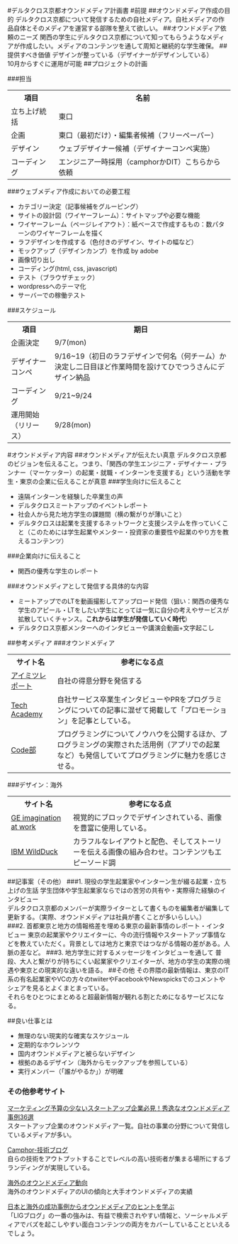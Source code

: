 #デルタクロス京都オウンドメディア計画書
#前提
##オウンドメディア作成の目的
デルタクロス京都について発信するための自社メディア。自社メディアの作品自体とそのメディアを運営する部隊を整えて欲しい。
##オウンドメディア依頼のニーズ
関西の学生にデルタクロス京都について知ってもらうようなメディアが作成したい。メディアのコンテンツを通して周知と継続的な学生確保。
##提供すべき価値
デザインが整っている（デザイナーがデザインしている）<br>
10月からすぐに運用が可能
##プロジェクトの計画

###担当

<table>
<tr>
<th>項目</th>
<th>名前</th>
</tr>
<tr>
<td>立ち上げ統括</td>
<td>東口</td>
</tr>
<tr>
<td>企画</td>
<td>東口（最初だけ）・編集者候補（フリーペーパー）</td>
</tr>
<tr>
<td>デザイン</td>
<td>ウェブデザイナー候補（デザイナーコンペ実施）</td>
</tr>
<tr>
<td>コーディング</td>
<td>エンジニア一時採用（camphorかDIT）こちらから依頼</td>
</tr>
</table>

###ウェブメディア作成においての必要工程
<ul>
<li>カテゴリー決定（記事候補をグルーピング）</li>
<li>サイトの設計図（ワイヤーフレーム）：サイトマップや必要な機能</li>
<li>ワイヤーフレーム（ページレイアウト）：紙ベースで作成するもの：数パターンのワイヤーフレームを描く</li>
<li>ラフデザインを作成する（色付きのデザイン、サイトの幅など）</li>
<li>モックアップ（デザインカンプ）を作成 by adobe</li>
<li>画像切り出し</li>
<li>コーディング(html, css, javascript)</li>
<li>テスト（ブラウザチェック）</li>
<li>wordpressへのテーマ化</li>
<li>サーバーでの稼働テスト</li>
</ul>

###スケジュール
<table>
<tr>
<th>項目</th>
<th>期日</th>
</tr>
<tr>
<td>企画決定</td>
<td>9/7(mon)</td>
</tr>
<tr>
<td>デザイナーコンペ</td>
<td>9/16~19（初日のラフデザインで何名（何チーム）か決定し二日目ほど作業時間を設けてひでつうさんにデザイン納品</td>
</tr>
<tr>
<td>コーディング</td>
<td>9/21~9/24</td>
</tr>
<tr>
<td>運用開始（リリース）</td>
<td>9/28(mon)</td>
</tr>
</table>


#オウンドメディア内容
##オウンドメディアが伝えたい真意
デルタクロス京都のビジョンを伝えること。つまり、「関西の学生エンジニア・デザイナー・プランナー（マーケッター）の起業・就職・インターンを支援する」という活動を学生・東京の企業に伝えることが真意
###学生向けに伝えること
<ul>
<li>遠隔インターンを経験した卒業生の声</li>
<li>デルタクロスミートアップのイベントレポート</li>
<li>社会人から見た地方学生の課題間（横の繋がりが薄いこと）</li>
<li>デルタクロスは起業を支援するネットワークと支援システムを作っていくこと（このためには学生起業やメンター・投資家の重要性や起業のやり方を教えるコンテンツ）</li>
</ul>

###企業向けに伝えること
<ul>
<li>関西の優秀な学生のレポート</li>
</ul>

###オウンドメディアとして発信する具体的な内容
<ul>
<li>ミートアップでのLTを動画撮影してアップロード発信（狙い：関西の優秀な学生のアピール・LTをしたい学生にとっては一気に自分の考えやサービスが拡散していくチャンス。<strong>これからは学生が発信していく時代</strong>）</li>
<li>デルタクロス京都メンターへのインタビューや講演会動画+文字起こし</li>
</ul>

##参考メディア
###オウンドメディア
<table>
<tr>
<th>サイト名</th>
<th>参考になる点</th>
</tr>
<tr>
<td><a href="http://imitsu.jp/report/">アイミツレポート</a></td>
<td>自社の得意分野を発信する</td>
</tr>
<tr>
<td><a href="http://magazine.techacademy.jp/magazine/">Tech Academy</a></td>
<td>自社サービス卒業生インタビューやPRをプログラミングについての記事に混ぜて掲載して「プロモーション」を記事としている。</td>
</tr>
<tr>
<td><a href="http://blog.codecamp.jp/successful_business_for_application/">Code部</a></td>
<td>プログラミングについてノウハウを公開するほか、プログラミングの実際された活用例（アプリでの起業など）も発信していてプログラミングに魅力を感じさせる。</td>
</tr>
</table>

###デザイン：海外
<table>
<tr>
<th>サイト名</th>
<th>参考になる点</th>
</tr>
<tr>
<td><a href="http://www.ge.com/">GE imagination at work</a></td>
<td>視覚的にブロックでデザインされている、画像を豊富に使用している。</td>
</tr>
<tr>
<td><a href="http://www.ibm.com/smarterplanet/us/en/wild-ducks-podcast/episode-8-internet-of-things-podcast.html">IBM WildDuck</a></td>
<td>カラフルなレイアウトと配色、そしてストーリーを伝える画像の組み合わせ。コンテンツもエピーソード調</td>
</tr>
</table>




##記事案（その他）
###1. 現役の学生起業家やインターン生が綴る起業・立ち上げの生話
学生団体や学生起業家ならではの苦労の共有や・実際得た経験のインタビュー<br>
デルタクロス京都のメンバーが実際ライターとして書くものを編集者が編集して更新する。（実際、オウンドメディアは社員が書くことが多いらしい。）<br>
###2. 首都東京と地方の情報格差を埋める東京の最新事情のレポート・インタビュー
東京の起業家やクリエイターに、今の流行情報やスタートアップ事情などを教えていただく。背景としては地方と東京ではつながる情報の差がある。人脈の差など。
###3. 地方学生に対するメッセージをインタビューを通して
普段、大人と繋がりが持ちにくい起業家やクリエイターが、地方の学生の実際の境遇や東京との現実的な違いを語る。
##その他
その界隈の最新情報は、東京のIT系の有名起業家やVCの方々のtwiiterやFacebookやNewspicksでのコメントやシェアを見るとよくまとまっている。<br>それらをひとつにまとめると超最新情報が観れる割とためになるサービスになる。

##良い仕事とは
<ul>
<li>無理のない現実的な確実なスケジュール</li>
<li>定期的なホウレンソウ</li>
<li>国内オウンドメディアと被らないデザイン</li>
<li>根拠のあるデザイン（海外からモックアップを参照している）</li>
<li>実行メンバー（「誰がやるか」）が明確</li>
</ul>

### その他参考サイト
<a href="https://biz.moneyforward.com/blog/business-hack/owned-media/">マーケティング予算の少ないスタートアップ企業必見！秀逸なオウンドメディア事例36選
</a><br>
スタートアップ企業のオウンドメディア一覧。自社の事業の分野について発信しているメディアが多い。

<a href="http://tech.camph.net/">Camphor-技術ブログ</a><br>
自らの技術をアウトプットすることでレベルの高い技術者が集まる場所にするブランディングが実現している。

<a href="http://www.tribeck.jp/seminar-column/column/owned-media-overseas/02.html">海外のオウンドメディア動向</a><br>
海外のオウンドメディアのUIの傾向と大手オウンドメディアの実績

<a href="http://labs.i3design.jp/201502-14">日本と海外の成功事例からオウンドメディアのヒントを学ぶ</a><br>
「LIGブログ」の一番の強みは、有益で検索されやすい情報と、ソーシャルメディアでバズを起こしやすい面白コンテンツの両方をカバーしていることといえるでしょう。

